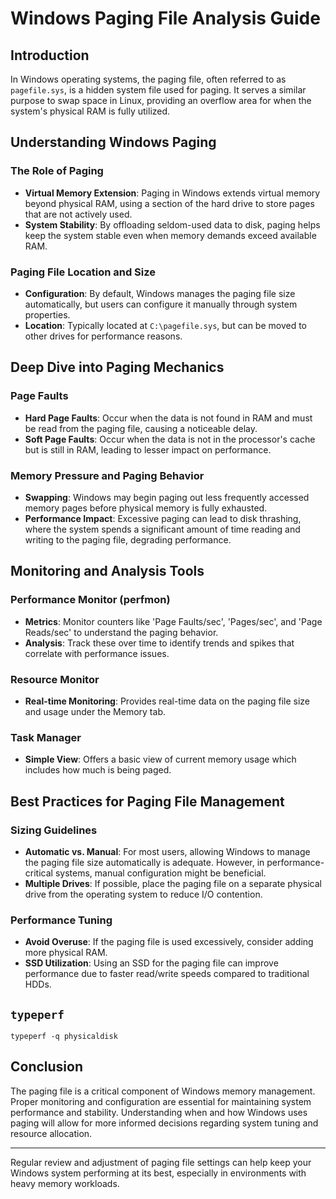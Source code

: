 # Windows Paging File Analysis Guide

## Introduction

In Windows operating systems, the paging file, often referred to as `pagefile.sys`, is a hidden system file used for paging. It serves a similar purpose to swap space in Linux, providing an overflow area for when the system's physical RAM is fully utilized.

## Understanding Windows Paging

### The Role of Paging

- **Virtual Memory Extension**: Paging in Windows extends virtual memory beyond physical RAM, using a section of the hard drive to store pages that are not actively used.
- **System Stability**: By offloading seldom-used data to disk, paging helps keep the system stable even when memory demands exceed available RAM.

### Paging File Location and Size

- **Configuration**: By default, Windows manages the paging file size automatically, but users can configure it manually through system properties.
- **Location**: Typically located at `C:\pagefile.sys`, but can be moved to other drives for performance reasons.

## Deep Dive into Paging Mechanics

### Page Faults

- **Hard Page Faults**: Occur when the data is not found in RAM and must be read from the paging file, causing a noticeable delay.
- **Soft Page Faults**: Occur when the data is not in the processor's cache but is still in RAM, leading to lesser impact on performance.

### Memory Pressure and Paging Behavior

- **Swapping**: Windows may begin paging out less frequently accessed memory pages before physical memory is fully exhausted.
- **Performance Impact**: Excessive paging can lead to disk thrashing, where the system spends a significant amount of time reading and writing to the paging file, degrading performance.

## Monitoring and Analysis Tools

### Performance Monitor (perfmon)

- **Metrics**: Monitor counters like 'Page Faults/sec', 'Pages/sec', and 'Page Reads/sec' to understand the paging behavior.
- **Analysis**: Track these over time to identify trends and spikes that correlate with performance issues.

### Resource Monitor

- **Real-time Monitoring**: Provides real-time data on the paging file size and usage under the Memory tab.

### Task Manager

- **Simple View**: Offers a basic view of current memory usage which includes how much is being paged.

## Best Practices for Paging File Management

### Sizing Guidelines

- **Automatic vs. Manual**: For most users, allowing Windows to manage the paging file size automatically is adequate. However, in performance-critical systems, manual configuration might be beneficial.
- **Multiple Drives**: If possible, place the paging file on a separate physical drive from the operating system to reduce I/O contention.

### Performance Tuning

- **Avoid Overuse**: If the paging file is used excessively, consider adding more physical RAM.
- **SSD Utilization**: Using an SSD for the paging file can improve performance due to faster read/write speeds compared to traditional HDDs.

## `typeperf`

```shell
typeperf -q physicaldisk
```

## Conclusion

The paging file is a critical component of Windows memory management. Proper monitoring and configuration are essential for maintaining system performance and stability. Understanding when and how Windows uses paging will allow for more informed decisions regarding system tuning and resource allocation.

---

Regular review and adjustment of paging file settings can help keep your Windows system performing at its best, especially in environments with heavy memory workloads.
